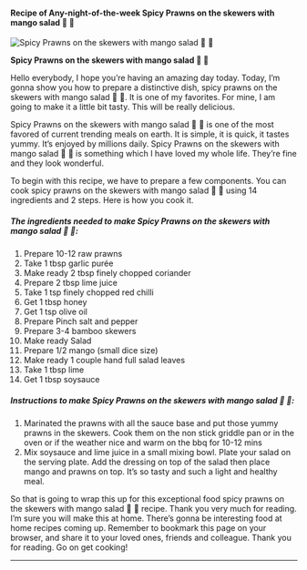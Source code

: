             

#### Recipe of Any-night-of-the-week Spicy Prawns on the skewers with mango salad 🥗 🦐

![Spicy Prawns on the skewers with mango salad 🥗 🦐](https://img-global.cpcdn.com/recipes/42ec6825c6e40450/751x532cq70/spicy-prawns-on-the-skewers-with-mango-salad-%f0%9f%a5%97-%f0%9f%a6%90-recipe-main-photo.jpg)

**Spicy Prawns on the skewers with mango salad 🥗 🦐**

Hello everybody, I hope you’re having an amazing day today. Today, I’m gonna show you how to prepare a distinctive dish, spicy prawns on the skewers with mango salad 🥗 🦐. It is one of my favorites. For mine, I am going to make it a little bit tasty. This will be really delicious.

Spicy Prawns on the skewers with mango salad 🥗 🦐 is one of the most favored of current trending meals on earth. It is simple, it is quick, it tastes yummy. It’s enjoyed by millions daily. Spicy Prawns on the skewers with mango salad 🥗 🦐 is something which I have loved my whole life. They’re fine and they look wonderful.

To begin with this recipe, we have to prepare a few components. You can cook spicy prawns on the skewers with mango salad 🥗 🦐 using 14 ingredients and 2 steps. Here is how you cook it.

##### The ingredients needed to make Spicy Prawns on the skewers with mango salad 🥗 🦐:

1.  Prepare 10-12 raw prawns
2.  Take 1 tbsp garlic purée
3.  Make ready 2 tbsp finely chopped coriander
4.  Prepare 2 tbsp lime juice
5.  Take 1 tsp finely chopped red chilli
6.  Get 1 tbsp honey
7.  Get 1 tsp olive oil
8.  Prepare Pinch salt and pepper
9.  Prepare 3-4 bamboo skewers
10.  Make ready Salad
11.  Prepare 1/2 mango (small dice size)
12.  Make ready 1 couple hand full salad leaves
13.  Take 1 tbsp lime
14.  Get 1 tbsp soysauce

##### Instructions to make Spicy Prawns on the skewers with mango salad 🥗 🦐:

1.  Marinated the prawns with all the sauce base and put those yummy prawns in the skewers. Cook them on the non stick griddle pan or in the oven or if the weather nice and warm on the bbq for 10-12 mins
2.  Mix soysauce and lime juice in a small mixing bowl. Plate your salad on the serving plate. Add the dressing on top of the salad then place mango and prawns on top. It’s so tasty and such a light and healthy meal.

So that is going to wrap this up for this exceptional food spicy prawns on the skewers with mango salad 🥗 🦐 recipe. Thank you very much for reading. I’m sure you will make this at home. There’s gonna be interesting food at home recipes coming up. Remember to bookmark this page on your browser, and share it to your loved ones, friends and colleague. Thank you for reading. Go on get cooking!

* * *